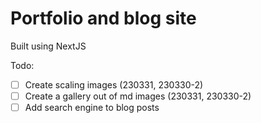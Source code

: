 # Portfolio and blog site
Built using NextJS

Todo:
- [ ] Create scaling images (230331, 230330-2)
- [ ] Create a gallery out of md images (230331, 230330-2)
- [ ] Add search engine to blog posts